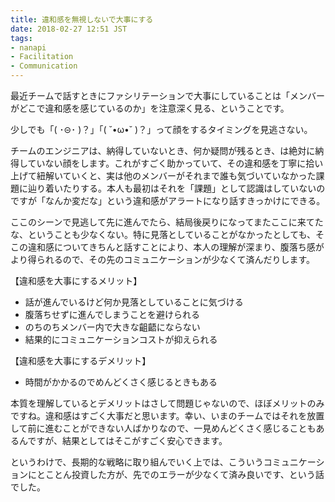 ```yaml
---
title: 違和感を無視しないで大事にする
date: 2018-02-27 12:51 JST
tags:
- nanapi
- Facilitation
- Communication
---
```


最近チームで話すときにファシリテーションで大事にしていることは「メンバーがどこで違和感を感じているのか」を注意深く見る、ということです。

少しでも「( ･⊝･ )？」「( ˘•ω•˘ )？」って顔をするタイミングを見逃さない。

チームのエンジニアは、納得していないとき、何か疑問が残るとき、は絶対に納得していない顔をします。これがすごく助かっていて、その違和感を丁寧に拾い上げて紐解いていくと、実は他のメンバーがそれまで誰も気づいていなかった課題に辿り着いたりする。本人も最初はそれを「課題」として認識はしていないのですが「なんか変だな」という違和感がアラートになり話すきっかけにできる。

ここのシーンで見逃して先に進んでたら、結局後戻りになってまたここに来てたな、ということも少なくない。特に見落としていることがなかったとしても、そこの違和感についてきちんと話すことにより、本人の理解が深まり、腹落ち感がより得られるので、その先のコミュニケーションが少なくて済んだりします。

【違和感を大事にするメリット】

- 話が進んでいるけど何か見落としていることに気づける
- 腹落ちせずに進んでしまうことを避けられる
- のちのちメンバー内で大きな齟齬にならない
- 結果的にコミュニケーションコストが抑えられる

【違和感を大事にするデメリット】

- 時間がかかるのでめんどくさく感じるときもある

本質を理解しているとデメリットはさして問題じゃないので、ほぼメリットのみですね。違和感はすごく大事だと思います。幸い、いまのチームではそれを放置して前に進むことができない人ばかりなので、一見めんどくさく感じることもあるんですが、結果としてはそこがすごく安心できます。

というわけで、長期的な戦略に取り組んでいく上では、こういうコミュニケーションにとことん投資した方が、先でのエラーが少なくて済み良いです、という話でした。